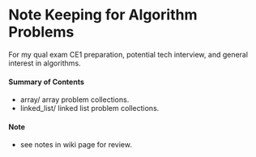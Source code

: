 Note Keeping for Algorithm Problems
===
For my qual exam CE1 preparation, potential tech interview, and general interest in algorithms.

#### Summary of Contents

- array/ array problem collections.
- linked_list/ linked list problem collections.

#### Note
- see notes in wiki page for review.